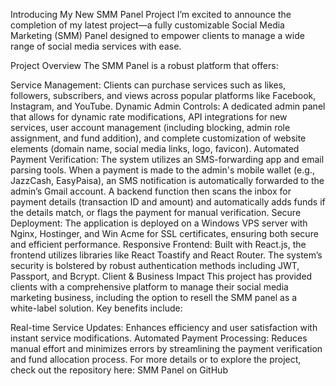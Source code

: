 Introducing My New SMM Panel Project
I’m excited to announce the completion of my latest project—a fully customizable Social Media Marketing (SMM) Panel designed to empower clients to manage a wide range of social media services with ease.

Project Overview
The SMM Panel is a robust platform that offers:

Service Management: Clients can purchase services such as likes, followers, subscribers, and views across popular platforms like Facebook, Instagram, and YouTube.
Dynamic Admin Controls: A dedicated admin panel that allows for dynamic rate modifications, API integrations for new services, user account management (including blocking, admin role assignment, and fund addition), and complete customization of website elements (domain name, social media links, logo, favicon).
Automated Payment Verification: The system utilizes an SMS-forwarding app and email parsing tools. When a payment is made to the admin's mobile wallet (e.g., JazzCash, EasyPaisa), an SMS notification is automatically forwarded to the admin’s Gmail account. A backend function then scans the inbox for payment details (transaction ID and amount) and automatically adds funds if the details match, or flags the payment for manual verification.
Secure Deployment: The application is deployed on a Windows VPS server with Nginx, Hostinger, and Win Acme for SSL certificates, ensuring both secure and efficient performance.
Responsive Frontend: Built with React.js, the frontend utilizes libraries like React Toastify and React Router. The system’s security is bolstered by robust authentication methods including JWT, Passport, and Bcrypt.
Client & Business Impact
This project has provided clients with a comprehensive platform to manage their social media marketing business, including the option to resell the SMM panel as a white-label solution. Key benefits include:

Real-time Service Updates: Enhances efficiency and user satisfaction with instant service modifications.
Automated Payment Processing: Reduces manual effort and minimizes errors by streamlining the payment verification and fund allocation process.
For more details or to explore the project, check out the repository here: SMM Panel on GitHub
